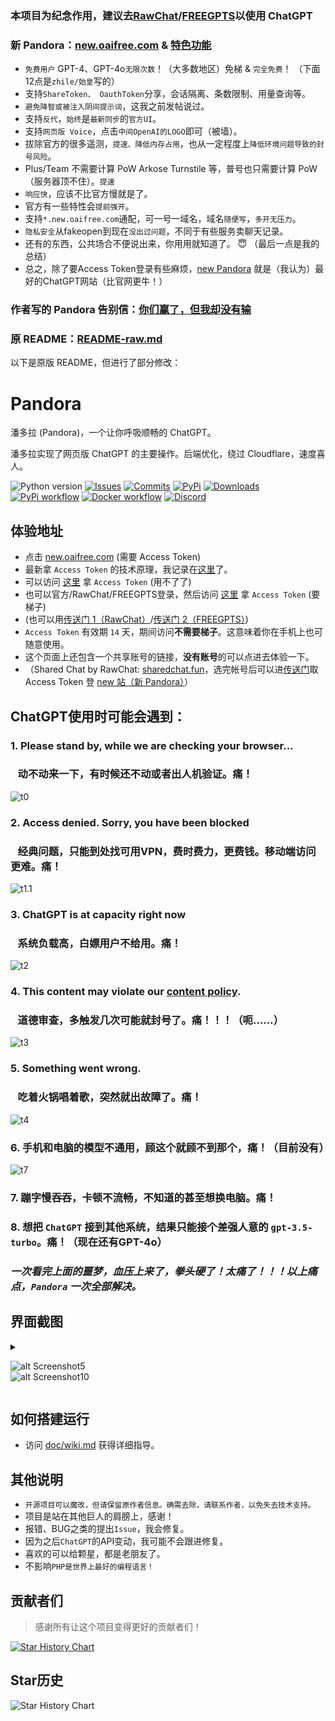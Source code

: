 ### 本项目为纪念作用，建议去[RawChat](https://chat.rawchat.cc)/[FREEGPTS](https://chat.freegpts.org)以使用 ChatGPT

### 新 Pandora：[new.oaifree.com](https://new.oaifree.com) & [特色功能](https://linux.do/t/topic/122674/)
* `免费用户` GPT-4、GPT-4o`无限次数`！（大多数地区）免梯 & `完全免费`！
（下面12点是`zhile/始皇`写的）
* 支持`ShareToken、 OauthToken`分享，会话隔离、条数限制、用量查询等。
* `避免降智或被注入阴间提示词`，这我之前发帖说过。
* 支持`反代`，`始终`是`最新同步`的`官方UI`。
* 支持`网页版 Voice`，点击`中间OpenAI的LOGO`即可（被墙）。
* 拔除官方的很多遥测，`提速、降低内存占用`，也从一定程度上`降低环境问题导致的封号风险`。
* Plus/Team 不需要计算 PoW Arkose Turnstile 等，普号也只需要计算 PoW（服务器顶不住）。`提速`
* `响应快`，应该不比官方慢就是了。
* 官方有一些特性会`提前强开`。
* 支持`*.new.oaifree.com`通配，可一号一域名，域名`随便写`，`多开无压力`。
* `隐私安全`从fakeopen到现在`没出过问题`，不同于有些服务卖聊天记录。
* 还有的东西，公共场合不便说出来，你用用就知道了。 :innocent:
（最后一点是我的总结）
* 总之，除了要Access Token登录有些麻烦，[new Pandora](https://new.oaifree.com) 就是（我认为）最好的ChatGPT网站（比官网更牛！）

### 作者写的 Pandora 告别信：[你们赢了，但我却没有输](https://linux.do/t/topic/1051)

### 原 README：[README-raw.md](https://github.com/yhx2010/pandora/tree/master/README-raw.md)

以下是原版 README，但进行了部分修改：

# Pandora

潘多拉 (Pandora)，一个让你呼吸顺畅的 ChatGPT。

潘多拉实现了网页版 ChatGPT 的主要操作。后端优化，绕过 Cloudflare，速度喜人。

<!-- PROJECT SHIELDS -->

![Python version](https://img.shields.io/badge/python-%3E%3D3.7-green)
[![Issues](https://img.shields.io/github/issues-raw/yhx2010/pandora)](https://github.com/pengzhile/pandora/issues)
[![Commits](https://img.shields.io/github/last-commit/yhx2010/pandora/master)](https://github.com/pengzhile/pandora/commits/master)
[![PyPi](https://img.shields.io/pypi/v/pandora-chatgpt.svg)](https://pypi.python.org/pypi/pandora-chatgpt)
[![Downloads](https://static.pepy.tech/badge/pandora-chatgpt)](https://pypi.python.org/pypi/pandora-chatgpt)
[![PyPi workflow](https://github.com/yhx2010/pandora/actions/workflows/python-publish.yml/badge.svg)](https://github.com/yhx2010/pandora/actions/workflows/python-publish.yml)
[![Docker workflow](https://github.com/yhx2010/pandora/actions/workflows/docker-publish.yml/badge.svg)](https://github.com/yhx2010/pandora/actions/workflows/docker-publish.yml)
[![Discord](https://img.shields.io/discord/1098772912242163795?label=Discord)](https://discord.gg/QBkd9JAaWa)

## 体验地址
* 点击 <a href="https://new.oaifree.com" target="_blank" title="Pandora Cloud体验地址">new.oaifree.com</a> (需要 Access Token)
* 最新拿 `Access Token` 的技术原理，我记录在[这里](https://zhile.io/2023/05/19/how-to-get-chatgpt-access-token-via-pkce.html)了。
* 可以访问 [这里](http://ai-20230626.fakeopen.com/auth) 拿 `Access Token`  (用不了了)
* 也可以官方/RawChat/FREEGPTS登录，然后访问 [这里](http://chat.openai.com/api/auth/session) 拿 `Access Token` (要梯子)
* (也可以用[传送门 1（RawChat）](https://chat.rawchat.cc/api/auth/session)/[传送门 2（FREEGPTS）](https://chat.freegpts.org/api/auth/session))
* `Access Token` 有效期 `14` 天，期间访问**不需要梯子**。这意味着你在手机上也可随意使用。
* 这个页面上还包含一个共享账号的链接，**没有账号**的可以点进去体验一下。
* （Shared Chat by RawChat: [sharedchat.fun](https://sharedchat.fun)，选完帐号后可以进[传送门](https://chat.sharedchat.fun/api/auth/session)取 Access Token 登 [new 站（新 Pandora）](https://new.oaifree.com)）
 
## ChatGPT使用时可能会遇到：

### 1. Please stand by, while we are checking your browser... 
### &nbsp;&nbsp;&nbsp;动不动来一下，有时候还不动或者出人机验证。痛！
![t0](https://github.com/yhx2010/pandora/raw/master/doc/images/t0.png)

### 2. Access denied. Sorry, you have been blocked
### &nbsp;&nbsp;&nbsp;经典问题，只能到处找可用VPN，费时费力，更费钱。移动端访问更难。痛！
![t1.1](https://github.com/yhx2010/pandora/raw/master/doc/images/t1.1.png)

### 3. ChatGPT is at capacity right now 
### &nbsp;&nbsp;&nbsp;系统负载高，白嫖用户不给用。痛！
![t2](https://github.com/yhx2010/pandora/raw/master/doc/images/t2.png)

### 4. This content may violate our <u>content policy</u>. 
### &nbsp;&nbsp;&nbsp;道德审查，多触发几次可能就封号了。痛！！！（呃……）
![t3](https://github.com/yhx2010/pandora/raw/master/doc/images/t3.png)

### 5. Something went wrong. 
### &nbsp;&nbsp;&nbsp;吃着火锅唱着歌，突然就出故障了。痛！
![t4](https://github.com/yhx2010/pandora/raw/master/doc/images/t4.png)

### 6. 手机和电脑的模型不通用，顾这个就顾不到那个，痛！（目前没有）
![t7](https://github.com/yhx2010/pandora/raw/master/doc/images/t7.png)

### 7. 蹦字慢吞吞，卡顿不流畅，不知道的甚至想换电脑。痛！

### 8. 想把 `ChatGPT` 接到其他系统，结果只能接个差强人意的 `gpt-3.5-turbo`。痛！（现在还有GPT-4o）

### _一次看完上面的噩梦，血压上来了，拳头硬了！太痛了！！！以上痛点，`Pandora` 一次全部解决。_

## 界面截图

  <details>

  <summary>

  ![alt Screenshot5](https://github.com/yhx2010/pandora/raw/master/doc/images/s05.png)<br>
  ![alt Screenshot10](https://github.com/yhx2010/pandora/raw/master/doc/images/s12.jpeg)

  </summary>

  ![alt Screenshot1](https://github.com/yhx2010/pandora/raw/master/doc/images/s01.png)<br>
  ![alt Screenshot2](https://github.com/yhx2010/pandora/raw/master/doc/images/s02.png)<br>
  ![alt Screenshot3](https://github.com/yhx2010/pandora/raw/master/doc/images/s03.png)<br>
  ![alt Screenshot4](https://github.com/yhx2010/pandora/raw/master/doc/images/s04.png)<br>
  ![alt Screenshot6](https://github.com/yhx2010/pandora/raw/master/doc/images/s06.png)<br>
  ![alt Screenshot11](https://github.com/yhx2010/pandora/raw/master/doc/images/s11.jpeg)

  </details>

## 如何搭建运行

* 访问 [doc/wiki.md](https://github.com/yhx2010/pandora/blob/master/doc/wiki.md) 获得详细指导。

## 其他说明

* `开源项目可以魔改，但请保留原作者信息。确需去除，请联系作者，以免失去技术支持。`
* 项目是站在其他巨人的肩膀上，感谢！
* 报错、BUG之类的提出`Issue`，我会修复。
* 因为之后`ChatGPT`的API变动，我可能不会跟进修复。
* 喜欢的可以给颗星，都是老朋友了。
* 不影响`PHP是世界上最好的编程语言！`

## 贡献者们

> 感谢所有让这个项目变得更好的贡献者们！

[![Star History Chart](https://contrib.rocks/image?repo=pengzhile/pandora)](https://github.com/pengzhile/pandora/graphs/contributors)

## Star历史

![Star History Chart](https://api.star-history.com/svg?repos=pengzhile/pandora&type=Date)
